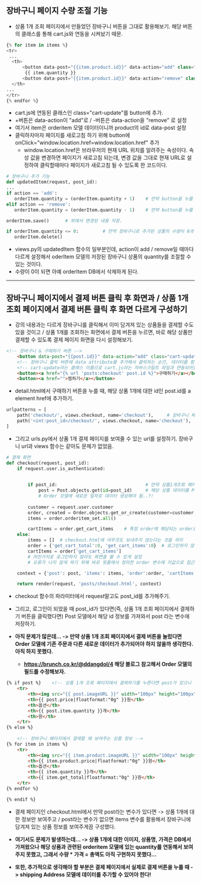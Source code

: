 ## 장바구니 페이지 수량 조절 기능
- 상품 1개 조회 페이지에서 만들었던 장바구니 버튼을 그대로 활용해보기. 해당 버튼의 클래스를 통해 cart.js와 연동을 시켜놨기 때문.

```python
{% for item in items %}
<tr>
 ...
  <th>
      <button data-post="{{item.product.id}}" data-action="add" class="cart-update" onClick="window.location.href=window.location.href">+</button>
       {{ item.quantity }}
      <button data-post="{{item.product.id}}" data-action="remove" class="cart-update" onClick="window.location.href=window.location.href">-</button>
  </th>
...
</tr>
{% endfor %}
```

- cart.js에 연동된 클래스인 class="cart-update"를 button에 추가. 
- +버튼은 data-action이 "add"로 / -버튼은 data-action을 "remove" 로 설정
- 여기서 item은 orderitem 모델 데이터이니까 product의 id로 data-post 설정
- 클릭하자마자 페이지를 새로고침 하기 위해 button에 onClick="window.location.href=window.location.href" 추가
  - window.location.href은 브라우저의 현재 URL 위치를 알려주는 속성이다. 속성 값을 변경하면 페이지가 새로고침 되는데, 변경 값을 그대로 현재 URL로 설정하여 클릭할때마다 페이지가 새로고침 될 수 있도록 한 코드이다.

```python
# 장바구니 추가 기능
def updatedItem(request, post_id):
...
if action == 'add':
   orderItem.quantity = (orderItem.quantity + 1)    # 만약 button을 누를 때 action이 add이면 orderItem 변수에 있는 db정보의 quantity를 1 증가 시키기.
elif action == 'remove':
   orderItem.quantity = (orderItem.quantity - 1)    # 만약 button를 누를 때 action이 remove이면 orderItem 변수에 있는 db정보의 quantity를 1 감소 시키기.

orderItem.save()      # 위에서 변경된 내용 저장.

if orderItem.quantity <= 0:         # 만약 장바구니로 추가된 상품의 수량이 0과 같거나 작으면 해당 데이터 삭제
   orderItem.delete()
```

- views.py의 updatedItem 함수의 일부분인데, action이 add / remove일 때마다 다르게 설정해서 oderItem 모델의 저장된 장바구니 상품의 quantity를 조절할 수 있는 것이다.
- 수량이 0이 되면 아예 orderItem DB에서 삭제하게 된다.

* * *

## 장바구니 페이지에서 결제 버튼 클릭 후 화면과 / 상품 1개 조회 페이지에서 결제 버튼 클릭 후 화면 다르게 구성하기

- 강의 내용과는 다르게 장바구니를 클릭해서 이미 담겨져 있는 상품들을 결제할 수도 있을 것이고 / 상품 1개를 조회하는 화면에서 결제 버튼을 누르면, 바로 해당 상품만 결제할 수 있도록 결제 페이지 화면을 다시 설정해보기.

```html
<!-- 장바구니 & 구매하기 버튼 -->
    <button data-post="{{post.id}}" data-action="add" class="cart-update"><a href="{% url 'posts:cart' %}">장바구니에 담기</a></button>
    <!-- 장바구니 클릭 버튼에 data attribute를 추가해서 클릭하는 순간, 데이터를 함께 보내주기 -->
    <!-- cart-update라는 클래스 이름으로 cart.js라는 자바스크립트 파일과 연동되어있음 -->
    <button><a href="{% url 'posts:checkout' post.id %}">구매하기</a></button>
    <button><a href="">찜하기</a></button>
```

- detail.html에서 구매하기 버튼을 누를 때, 해당 상품 1개에 대한 id인 post.id를 a element href에 추가하기.

```python
urlpatterns = [
    path('checkout/', views.checkout, name='checkout'),     # 장바구니 페이지에서 클릭한 결제 버튼
    path('<int:post_id>/checkout/', views.checkout, name='checkout'),     # 상품 1개 조회 페이지에서 클릭한 결제 버튼
]
```

- 그리고 urls.py에서 상품 1개 결제 페이지를 보여줄 수 있는 url를 설정하기. 장바구니 url과 views 함수는 같아도 문제가 없었음.


```python
# 결제 화면
def checkout(request, post_id):
    if request.user.is_authenticated:
        

        if post_id:                                 # 만약 상품1개조회 페이지에서 구매하기를 눌렀을 경우,
            post = Post.objects.get(id=post_id)     # 해당 상품 데이터를 Post 모델에서 가져오고
            # Order 모델에 새로운 일자로 데이터 생성해야 됨..?!
        
        customer = request.user.customer
        order, created = Order.objects.get_or_create(customer=customer, complete=False) 
        items = order.orderitem_set.all()   

        cartItems = order.get_cart_items    # 특정 order에 해당되는 orderitem의 수량을 전부 합한 값을 가져오기
    else:
        items = []  # checkout.html에 아무것도 보내주지 않는다는 것을 의미 
        order = {'get_cart_total':0, 'get_cart_items':0}  # 로그인하지 않아도 화면을 볼 수 있게 order 변수를 정의해주는 것   
        cartItems = order['get_cart_items']               
        # 마찬가지로 로그인하지 않아도 화면을 볼 수 있게 설정 
        # 오류가 나지 않게 하기 위해 바로 윗줄에서 정의한 order 변수에 키값으로 접근해서 get_cart_items이 0이 되게끔 설정

    context = {'post': post, 'items': items, 'order':order, 'cartItems': cartItems}  # 장바구니 개수를 표현하기 위해 cartItems 변수를 같이 보내줘야 한다.

    return render(request, 'posts/checkout.html', context)
```

- checkout 함수의 파라미터에서 request말고도 post_id를 추가해주기.
- 그리고, 로그인이 되었을 때 post_id가 있다면(즉, 상품 1개 조회 페이지에서 결제하기 버튼을 클릭했다면) Post 모델에서 해당 id 정보를 가져와서 post 라는 변수에 저장하기.

- **아직 문제가 많은데... -> 만약 상품 1개 조회 페이지에서 결제 버튼을 눌렀다면 Order 모델에 기존 주문과 다른 새로운 데이터가 추가되어야 하지 않을까 생각한다. 아직 하지 못했다.**
  - **https://brunch.co.kr/@ddangdol/4 해당 블로그 참고해서 Order 모델의 필드를 수정해보자.** 


```html
{% if post %}    <!-- 상품 1개 조회 페이지에서 결제하기를 누른다면 post가 있으니 상품 1개에 대한 정보만 보여주기 -->
    <tr>
        <th><img src="{{ post.imageURL }}" width="100px" height="100px">{{ post.product_name }}</th>
        <th>{{ post.price|floatformat:"0g" }}원</th>
        <th>옵션</th>
        <th>{{ post.item.quantity }}개</th>
        <th>원</th>
    </tr>
{% else %}
        
    <!-- 장바구니 페이지에서 결제할 때 보여주는 상품 정보 -->
{% for item in items %}
    <tr>
        <th><img src="{{ item.product.imageURL }}" width="100px" height="100px">{{ item.product.product_name }}</th>
        <th>{{ item.product.price|floatformat:"0g" }}원</th>
        <th>옵션</th>
        <th>{{ item.quantity }}개</th>
        <th>{{ item.get_total|floatformat:"0g" }}원</th>
    </tr>
{% endfor %}

{% endif %}
```

- 결제 페이지인 checkout.html에서 만약 post라는 변수가 있다면 -> 상품 1개에 대한 정보만 보여주고 / post라는 변수가 없으면 items 변수를 활용해서 장바구니에 담겨져 있는 상품 정보를 보여주게끔 구성했다.

- **여기서도 문제가 발생하는데... -> 상품 1개에 대한 이미지, 상품명, 가격은 DB에서 가져왔으나 해당 상품과 관련된 orderitem 모델에 있는 quantity를 연동해서 보여주지 못했고, 그래서 수량 * 가격 = 총액도 아직 구현하지 못했다...**



- **또한, 추가적으로 생각해야 할 부분은 결제 페이지에서 실제로 결제 버튼을 누를 때 -> shipping Address 모델에 데이터를 추가할 수 있어야 한다!**



